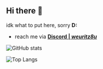 ## Hi there 👋

idk what to put here, sorry **D:**

- reach me via **[Discord | *weuritz8u*](https://discord.gg/9Jh8B8pkJa)**

![GitHub stats](https://github-readme-stats.vercel.app/api?username=weuritz8u&theme=neon&show_icons=true&compact=true)

![Top Langs](https://github-readme-stats.vercel.app/api/top-langs/?username=weuritz8u&theme=neon)

<!--

&langs_count=20

**weuritz8u/weuritz8u** is a ✨ _special_ ✨ repository because its `README.md` (this file) appears on your GitHub profile.

Here are some ideas to get you started:

- 🔭 I’m currently working on ...
- 🌱 I’m currently learning ...
- 👯 I’m looking to collaborate on ...
- 🤔 I’m looking for help with ...
- 💬 Ask me about ...
- 📫 How to reach me: ...
- 😄 Pronouns: ...
- ⚡ Fun fact: ...

pfp: https://de.wikipedia.org/wiki/Rockwell_B-1#/media/Datei:B1_fire.jpg

-->
